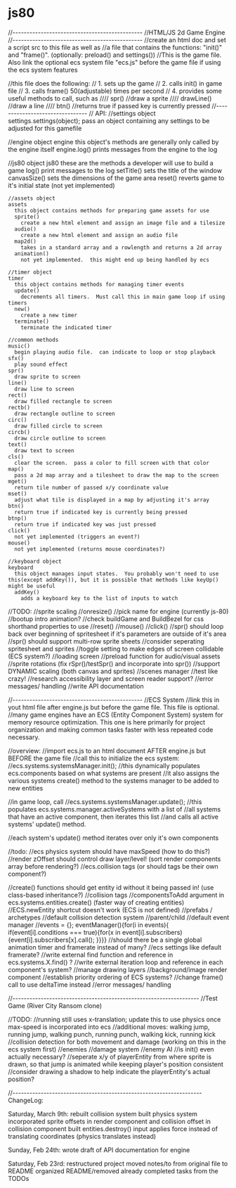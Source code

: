 # js80

//----------------------------------------------
//HTML/JS 2d Game Engine
//----------------------------------------------
//create an html doc and set a script src to this file as well as
//a file that contains the functions: "init()" and "frame()". (optionally: preload() and settings())
//This is the game file.  Also link the optional ecs system file "ecs.js" before the game file if using the ecs system features

//this file does the following:
// 1. sets up the game
// 2. calls init() in game file
// 3. calls frame() 50(adjustable) times per second
// 4. provides some useful methods to call, such as
////      spr() //draw a sprite
////      drawLine()  //draw a line
////      btn() //returns true if passed key is currently pressed
//--------------------------------
// API:
  //settings object
  settings.settings(object);
    pass an object containing any settings to be adjusted for this gamefile
  
  //engine object
  engine
    this object's methods are generally only called by the engine itself
  engine.log()
    prints messages from the engine to the log
  
  //js80 object
  js80
    these are the methods a developer will use to build a game
    log()
      print messages to the log
    setTitle()
      sets the title of the window
    canvasSize()
      sets the dimensions of the game area
    reset()
      reverts game to it's initial state (not yet implemented)
    
    //assets object
    assets
      this object contains methods for preparing game assets for use
      sprite()
        create a new html element and assign an image file and a tilesize
      audio()
        create a new html element and assign an audio file
      map2d()
        takes in a standard array and a rowlength and returns a 2d array
      animation()
        not yet implemented.  this might end up being handled by ecs
    
    //timer object
    timer
      this object contains methods for managing timer events
      update()
        decrements all timers.  Must call this in main game loop if using timers
      new()
        create a new timer
      terminate()
        terminate the indicated timer
    
    //common methods
    music()
      begin playing audio file.  can indicate to loop or stop playback
    sfx()
      play sound effect
    spr() 
      draw sprite to screen
    line()
      draw line to screen
    rect()
      draw filled rectangle to screen
    rectb()
      draw rectangle outline to screen
    circ()
      draw filled circle to screen
    circb()
      draw circle outline to screen
    text()
      draw text to screen
    cls()
      clear the screen.  pass a color to fill screen with that color
    map()
      pass a 2d map array and a tilesheet to draw the map to the screen
    mget()
      return tile number of passed x/y coordinate value
    mset()
      adjust what tile is displayed in a map by adjusting it's array
    btn()
      return true if indicated key is currently being pressed
    btnp()
      return true if indicated key was just pressed
    click()
      not yet implemented (triggers an event?)
    mouse()
      not yet implemented (returns mouse coordinates?)

    //keyboard object
    keyboard
      this object manages input states.  You probably won't need to use this(except addKey()), but it is possible that methods like keyUp() might be useful
      addKey()
        adds a keyboard key to the list of inputs to watch
  

//TODO:
  //sprite scaling
  //onresize()
  //pick name for engine (currently js-80)
  //bootup intro animation?
  //check buildGame and BuildBezel for css shorthand properties to use
  //reset()
  //mouse()
  //click()
  //spr() should loop back over beginning of spritesheet if it's parameters are outside of it's area
  //spr() should support multi-row sprite sheets
  //consider seperating spritesheet and sprites
  //toggle setting to make edges of screen collidable (ECS system?)
  //loading screen
  //preload function for audio/visual assets
  //sprite rotations (fix rSpr()/testSpr() and incorporate into spr())
  //support DYNAMIC scaling (both canvas and sprites)
  //scenes manager
  //test like crazy!
  //research accessibility layer and screen reader support?
  //error messages/ handling
  //write API documentation


//----------------------------------------------
//ECS System
//link this in yout html file after engine.js but before the game file.  This file is optional.
//many game engines have an ECS (Entity Component System) system for memory resource optimization.  This one is here primarily for project organization and making common tasks faster with less repeated code necessary.

//overview:
//import ecs.js to an html document AFTER engine.js but BEFORE the game file
//call this to initialize the ecs system:
//ecs.systems.systemsManager.init();
//this dynamically populates ecs.components based on what systems are present
//it also assigns the various systems create() method to the systems manager to be added to new entities

//in game loop, call
//ecs.systems.systemsManager.update();
//this populates ecs.systems.manager.activeSystems with a list of 
//all systems that have an active component, then iterates this list
//and calls all active systems' update() method.

//each system's update() method iterates over only it's own components

//todo:
  //ecs physics system should have maxSpeed (how to do this?)
  //render zOffset should control draw layer/level! (sort render components array before rendering?)
  //ecs.collision tags (or should tags be their own component?)

  //create() functions should get entity id without it being passed in! (use class-based inheritance?)
  //collision tags
  //componentsToAdd argument in ecs.systems.entities.create() (faster way of creating entities)
  //ECS.newEntity shortcut doesn't work (ECS is not defined)
  //prefabs / archetypes
  //default collision detection system
  //parent/child
  //default event manager
  //events = {}; eventManager(){for(i in events){ if(event[i].conditions === true){for(x in event[i].subscribers){event[i].subscribers[x].call(); }}}}
  //should there be a single global animation timer and framerate instead of many?
  //ecs settings like default framerate?
  //write external find function and reference in ecs.systems.X.find() ?
  //write external iteration loop and reference in each component's system?
  //manage drawing layers
  //background/image render component
  //establish priority ordering of ECS systems?
  //change frame() call to use deltaTime instead
  //error messages/ handling


//------------------------------------------------------------------
//Test Game (River City Ransom clone)

//TODO:
  //running still uses x-translation; update this to use physics once max-speed is incorporated into ecs
  //additional moves: walking jump, running jump, walking punch, running punch, walking kick, running kick
  //collision detection for both movement and damage (working on this in the ecs system first)
  //enemies
  //damage system
  //enemy AI
  //is init() even actually necessary?
  //seperate x/y of playerEntity from where sprite is drawn, so that jump is animated while keeping player's position consistent
    //consider drawing a shadow to help indicate the playerEntity's actual position?

//-------------------------------------------------------------------
ChangeLog:

  Saturday, March 9th:
    rebuilt collision system
    built physics system
    incorporated sprite offsets in render component and collision offset in collision component
    built entities.destroy()
    input applies force instead of translating coordinates (physics translates instead)

  Sunday, Feb 24th:
    wrote draft of API documentation for engine

  Saturday, Feb 23rd:
    restructured project
    moved notes/to from original file to README
    organized README/removed already completed tasks from the TODOs
